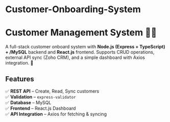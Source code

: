 # Customer-Onboarding-System

# Customer Management System 🏢💼  

A full-stack customer onboard system with **Node.js (Express + TypeScript) + /MySQL** backend and **React.js** frontend. Supports CRUD operations, external API sync (Zoho CRM), and a simple dashboard with Axios integration. 🚀  

## Features  
✅ **REST API** – Create, Read, Sync customers  
✅ **Validation** – `express-validator`  
✅ **Database** – MySQL  
✅ **Frontend** – React.js Dashboard  
✅ **API Integration** – Axios for fetching & syncing  


